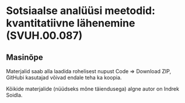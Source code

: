 # Sotsiaalse analüüsi meetodid: kvantitatiivne lähenemine (SVUH.00.087)
## Masinõpe

Materjalid saab alla laadida rohelisest nupust Code => Download ZIP, GitHubi kasutajad võivad endale teha ka koopia.

Kõikide materjalide (nüüdseks mõne täiendusega) algne autor on Indrek Soidla.
